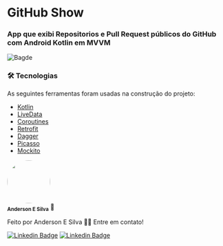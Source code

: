 # GitHub Show

### App que exibi Repositorios e Pull Request públicos do GitHub com Android Kotlin em MVVM

![Bagde](https://img.shields.io/static/v1?label=nativo&message=Android&color=<COLOR>&style=<STYLE>&logo=<LOGO>)

### 🛠 Tecnologias

As seguintes ferramentas foram usadas na construção do projeto:

- [Kotlin](https://kotlinlang.org/)
- [LiveData](https://developer.android.com/topic/libraries/architecture/livedata/)
- [Coroutines](https://developer.android.com/kotlin/coroutines/)
- [Retrofit](https://square.github.io/retrofit/)
- [Dagger](https://dagger.dev/)
- [Picasso](https://square.github.io/picasso/)
- [Mockito](https://site.mockito.org/)


 <img style="border-radius: 50%;" src="https://media-exp1.licdn.com/dms/image/C4D03AQEOp9_F5mDJPg/profile-displayphoto-shrink_200_200/0/1603192433791?e=1611187200&v=beta&t=LWKJd9u-CXRXQjrVdTXmO2tOM_nRdEY4Y9S7B_P9B6A" width="100px;" alt=""/>
 <br />
 <sub><b>Anderson E Silva</b></sub></a> 🚀


Feito por Anderson E Silva 👋🏽 Entre em contato!

[![Linkedin Badge](https://img.shields.io/badge/linkedin-%230077B5.svg?&style=for-the-badge&logo=linkedin&logoColor=white)](https://www.linkedin.com/in/andersonesilva/) [![Linkedin Badge](https://img.shields.io/badge/Microsoft%20Outlook-0078D4?logo=microsoft-outlook&logoColor=white&style=for-the-badge)](mailto:andersoneraldodasilva@live.com) 